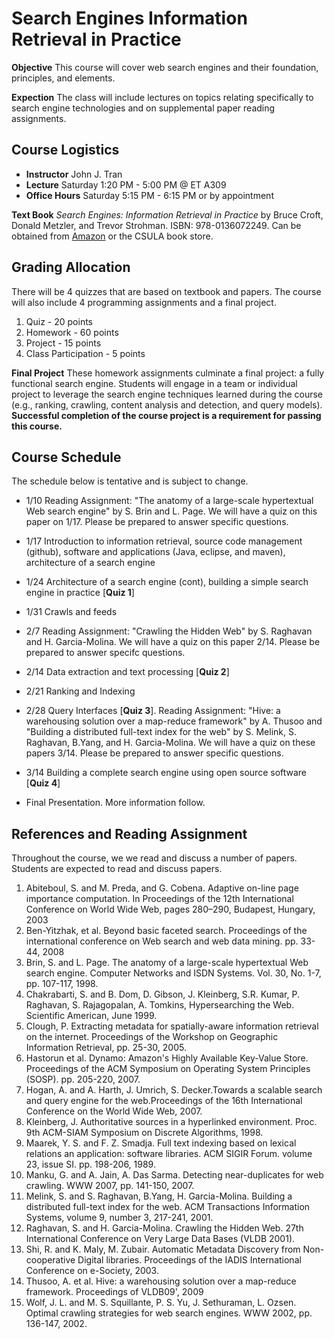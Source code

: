 # Search Engines Information Retrieval in Practice

**Objective** This course will cover web search engines and their foundation, principles, and elements.

**Expection** The class will include lectures on topics relating specifically to search engine technologies and on supplemental paper reading assignments. 

## Course Logistics

- **Instructor** John J. Tran
- **Lecture** Saturday 1:20 PM - 5:00 PM @ ET A309
- **Office Hours** Saturday 5:15 PM - 6:15 PM or by appointment

**Text Book** _Search Engines: Information Retrieval in Practice_ by Bruce Croft, Donald Metzler, and Trevor Strohman. ISBN: 978-0136072249.  Can be obtained from [Amazon](http://www.amazon.com/Search-Engines-Information-Retrieval-Practice/dp/0136072240) or the CSULA book store.

## Grading Allocation

There will be 4 quizzes that are based on textbook and papers. The course will also include 4 programming assignments and a final project.

1. Quiz - 20 points
2. Homework - 60 points
3. Project - 15 points
4. Class Participation - 5 points

**Final Project** These homework assignments culminate a final project: a fully functional search engine. Students will engage in a team or individual project to leverage the search engine techniques learned during the course (e.g., ranking, crawling, content analysis and detection, and query models). **Successful completion of the course project is a requirement for passing this course.**

## Course Schedule

The schedule below is tentative and is subject to change.

* 1/10 Reading Assignment: "The anatomy of a large-scale hypertextual Web search engine" by S. Brin and L. Page.  We will have a quiz on this paper on 1/17.  Please be prepared to answer specific questions.

* 1/17 Introduction to information retrieval, source code management (github), software and applications (Java, eclipse, and maven), architecture of a search engine

* 1/24 Architecture of a search engine (cont), building a simple search engine in practice [**Quiz 1**]

* 1/31 Crawls and feeds

* 2/7 Reading Assignment: "Crawling the Hidden Web" by S. Raghavan and H. Garcia-Molina.  We will have a quiz on this paper 2/14.  Please be prepared to answer specifc questions.

* 2/14 Data extraction and text processing [**Quiz 2**]

* 2/21 Ranking and Indexing

* 2/28 Query Interfaces [**Quiz 3**].  Reading Assignment: "Hive: a warehousing solution over a map-reduce framework" by A. Thusoo and "Building a distributed full-text index for the web" by S. Melink, S. Raghavan, B.Yang, and H. Garcia-Molina. We will have a quiz on these papers 3/14.  Please be prepared to answer specific questions.

* 3/14 Building a complete search engine using open source software [**Quiz 4**]

* Final Presentation.  More information follow.

## References and Reading Assignment

Throughout the course, we we read and discuss a number of papers. Students are expected to read and discuss papers.

1. Abiteboul, S. and M. Preda, and G. Cobena. Adaptive on-line page importance computation. In Proceedings of the 12th International Conference on World Wide Web, pages 280–290, Budapest, Hungary, 2003
2. Ben-Yitzhak, et al. Beyond basic faceted search. Proceedings of the international conference on Web search and web data mining. pp. 33-44, 2008
3. Brin, S. and L. Page. The anatomy of a large-scale hypertextual Web search engine. Computer Networks and ISDN Systems. Vol. 30, No. 1-7, pp. 107-117, 1998. 
4. Chakrabarti, S. and B. Dom, D. Gibson, J. Kleinberg, S.R. Kumar, P. Raghavan, S. Rajagopalan, A. Tomkins, Hypersearching the Web. Scientific American, June 1999.
5. Clough, P. Extracting metadata for spatially-aware information retrieval on the internet. Proceedings of the Workshop on Geographic Information Retrieval, pp. 25-30, 2005.
6. Hastorun et al. Dynamo: Amazon's Highly Available Key-Value Store. Proceedings of the ACM Symposium on Operating System Principles (SOSP). pp. 205-220, 2007.
7. Hogan, A. and A. Harth, J. Umrich, S. Decker.Towards a scalable search and query engine for the web.Proceedings of the 16th International Conference on the World Wide Web, 2007.
8. Kleinberg, J. Authoritative sources in a hyperlinked environment. Proc. 9th ACM-SIAM Symposium on Discrete Algorithms, 1998.
9. Maarek, Y. S. and F. Z. Smadja. Full text indexing based on lexical relations an application: software libraries. ACM SIGIR Forum. volume 23, issue SI. pp. 198-206, 1989.
10. Manku, G. and A. Jain, A. Das Sarma. Detecting near-duplicates for web crawling. WWW 2007, pp. 141-150, 2007.
11. Melink, S. and S. Raghavan, B.Yang, H. Garcia-Molina. Building a distributed full-text index for the web. ACM Transactions Information Systems, volume 9, number 3, 217-241, 2001.
12. Raghavan, S. and H. Garcia-Molina. Crawling the Hidden Web. 27th International Conference on Very Large Data Bases (VLDB 2001).
13. Shi, R. and K. Maly, M. Zubair. Automatic Metadata Discovery from Non-cooperative Digital libraries. Proceedings of the IADIS International Conference on e-Society, 2003.
14. Thusoo, A. et al. Hive: a warehousing solution over a map-reduce framework. Proceedings of VLDB09', 2009
15. Wolf, J. L. and M. S. Squillante, P. S. Yu, J. Sethuraman, L. Ozsen. Optimal crawling strategies for web search engines. WWW 2002, pp. 136-147, 2002.
